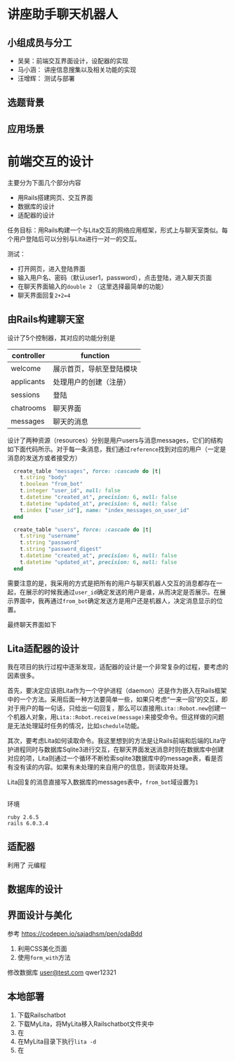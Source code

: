 # 讲座助手聊天机器人

## 小组成员与分工

- 吴昊：前端交互界面设计，设配器的实现
- 马小涵： 讲座信息搜集以及相关功能的实现
- 汪增辉： 测试与部署

## 选题背景

## 应用场景

# 前端交互的设计
主要分为下面几个部分内容
- 用Rails搭建网页、交互界面
- 数据库的设计
- 适配器的设计

任务目标：用Rails构建一个与Lita交互的网络应用框架，形式上与聊天室类似。每个用户登陆后可以分别与Lita进行一对一的交互。

测试：
- 打开网页，进入登陆界面
- 输入用户名、密码（默认user1，password），点击登陆，进入聊天页面
- 在聊天界面输入的`double 2` （这里选择最简单的功能）
- 聊天界面回复`2+2=4`

## 由Rails构建聊天室

设计了5个控制器，其对应的功能分别是

controller | function
------------ | -------------
welcome | 展示首页，导航至登陆模块
applicants | 处理用户的创建（注册）
sessions | 登陆
chatrooms | 聊天界面
messages | 聊天的消息

设计了两种资源（resources）分别是用户users与消息messages，它们的结构如下面代码所示。对于每一条消息，我们通过`reference`找到对应的用户（一定是消息的发送方或者接受方）

```ruby
  create_table "messages", force: :cascade do |t|
    t.string "body"
    t.boolean "from_bot"
    t.integer "user_id", null: false
    t.datetime "created_at", precision: 6, null: false
    t.datetime "updated_at", precision: 6, null: false
    t.index ["user_id"], name: "index_messages_on_user_id"
  end

  create_table "users", force: :cascade do |t|
    t.string "username"
    t.string "password"
    t.string "password_digest"
    t.datetime "created_at", precision: 6, null: false
    t.datetime "updated_at", precision: 6, null: false
  end
```

需要注意的是，我采用的方式是把所有的用户与聊天机器人交互的消息都存在一起，在展示的时候我通过`user_id`确定发送的用户是谁，从而决定是否展示。在展示界面中，我再通过`from_bot`确定发送方是用户还是机器人，决定消息显示的位置。

最终聊天界面如下

## Lita适配器的设计

我在项目的执行过程中逐渐发现，适配器的设计是一个非常复杂的过程，要考虑的因素很多。

首先，要决定应该把Lita作为一个守护进程（daemon）还是作为嵌入在Rails框架中的一个方法。采用后面一种方法要简单一些，如果只考虑“一来一回”的交互，即对于用户的每一句话，只给出一句回复，那么可以直接用`Lita::Robot.new`创建一个机器人对象，用`Lita::Robot.receive(message)`来接受命令。但这样做的问题是无法处理延时任务的情况，比如`schedule`功能。

其次，要考虑Lita如何读取命令。我这里想到的方法是让Rails前端和后端的Lita守护进程同时与数据库Sqlite3进行交互，在聊天界面发送消息时则在数据库中创建对应的项，Lita则通过一个循环不断检索sqlite3数据库中的message表，看是否有没有读的内容。如果有未处理的来自用户的信息，则读取并处理。

Lita回复的消息直接写入数据库的messages表中，`from_bot`域设置为`1`

## 



环境
```
ruby 2.6.5
rails 6.0.3.4
```
## 适配器
利用了 元编程

## 数据库的设计

## 界面设计与美化
参考 https://codepen.io/sajadhsm/pen/odaBdd
1. 利用CSS美化页面
2. 使用`form_with`方法


修改数据库
user@test.com
qwer12321

## 本地部署

1. 下载Railschatbot
2. 下载MyLita，将MyLita移入Railschatbot文件夹中
3. 在
4. 在MyLita目录下执行`lita -d`
5. 在
